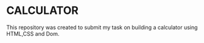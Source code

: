 # CALCULATOR
This repository was created to submit my task on building a calculator using HTML,CSS and Dom.